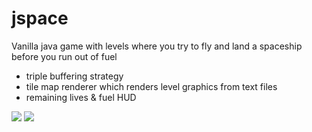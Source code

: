 # jspace
Vanilla java game with levels where you try to fly and land a spaceship before you run out of fuel 

- triple buffering strategy
- tile map renderer which renders level graphics from text files 
- remaining lives & fuel HUD

![](https://i.imgur.com/4MODSQU.png)
![](https://i.imgur.com/yPTZxMB.png)
